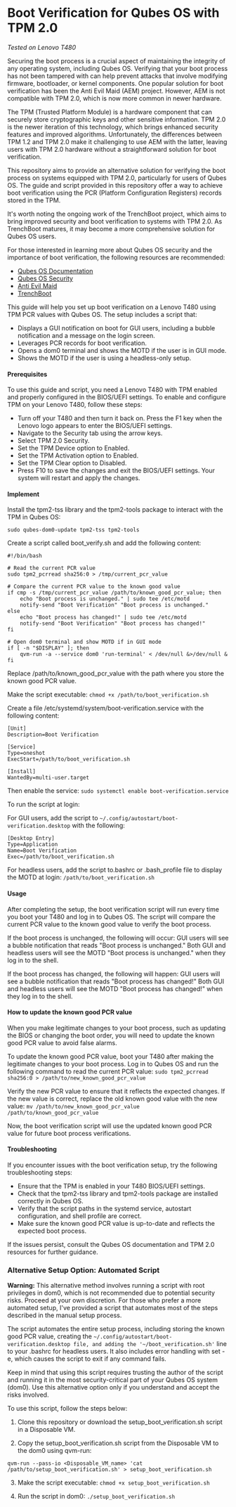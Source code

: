 # Boot Verification for Qubes OS with TPM 2.0
*Tested on Lenovo T480*

Securing the boot process is a crucial aspect of maintaining the integrity of any operating system, including Qubes OS. Verifying that your boot process has not been tampered with can help prevent attacks that involve modifying firmware, bootloader, or kernel components. One popular solution for boot verification has been the Anti Evil Maid (AEM) project. However, AEM is not compatible with TPM 2.0, which is now more common in newer hardware.

The TPM (Trusted Platform Module) is a hardware component that can securely store cryptographic keys and other sensitive information. TPM 2.0 is the newer iteration of this technology, which brings enhanced security features and improved algorithms. Unfortunately, the differences between TPM 1.2 and TPM 2.0 make it challenging to use AEM with the latter, leaving users with TPM 2.0 hardware without a straightforward solution for boot verification.

This repository aims to provide an alternative solution for verifying the boot process on systems equipped with TPM 2.0, particularly for users of Qubes OS. The guide and script provided in this repository offer a way to achieve boot verification using the PCR (Platform Configuration Registers) records stored in the TPM.

It's worth noting the ongoing work of the TrenchBoot project, which aims to bring improved security and boot verification to systems with TPM 2.0. As TrenchBoot matures, it may become a more comprehensive solution for Qubes OS users.

For those interested in learning more about Qubes OS security and the importance of boot verification, the following resources are recommended:

- [Qubes OS Documentation](https://www.qubes-os.org/doc/)
- [Qubes OS Security](https://www.qubes-os.org/security/)
- [Anti Evil Maid](https://www.qubes-os.org/doc/anti-evil-maid/)
- [TrenchBoot](https://www.qubes-os.org/news/2023/01/31/trenchboot-aem-for-qubes-os/)

This guide will help you set up boot verification on a Lenovo T480 using TPM PCR values with Qubes OS. The setup includes a script that:

- Displays a GUI notification on boot for GUI users, including a bubble notification and a message on the login screen.
- Leverages PCR records for boot verification.
- Opens a dom0 terminal and shows the MOTD if the user is in GUI mode.
- Shows the MOTD if the user is using a headless-only setup.

#### Prerequisites

To use this guide and script, you need a Lenovo T480 with TPM enabled and properly configured in the BIOS/UEFI settings. To enable and configure TPM on your Lenovo T480, follow these steps:
   
- Turn off your T480 and then turn it back on. Press the F1 key when the Lenovo logo appears to enter the BIOS/UEFI settings.
- Navigate to the Security tab using the arrow keys.
- Select TPM 2.0 Security.
- Set the TPM Device option to Enabled.
- Set the TPM Activation option to Enabled.
- Set the TPM Clear option to Disabled.
- Press F10 to save the changes and exit the BIOS/UEFI settings. Your system will restart and apply the changes.

#### Implement 

Install the tpm2-tss library and the tpm2-tools package to interact with the TPM in Qubes OS:
```
sudo qubes-dom0-update tpm2-tss tpm2-tools
```
Create a script called boot_verify.sh and add the following content:
```
#!/bin/bash

# Read the current PCR value
sudo tpm2_pcrread sha256:0 > /tmp/current_pcr_value

# Compare the current PCR value to the known good value
if cmp -s /tmp/current_pcr_value /path/to/known_good_pcr_value; then
    echo "Boot process is unchanged." | sudo tee /etc/motd
    notify-send "Boot Verification" "Boot process is unchanged."
else
    echo "Boot process has changed!" | sudo tee /etc/motd
    notify-send "Boot Verification" "Boot process has changed!"
fi

# Open dom0 terminal and show MOTD if in GUI mode
if [ -n "$DISPLAY" ]; then
    qvm-run -a --service dom0 'run-terminal' < /dev/null &>/dev/null &
fi
```
Replace /path/to/known_good_pcr_value with the path where you store the known good PCR value.

Make the script executable: `chmod +x /path/to/boot_verification.sh`

Create a file /etc/systemd/system/boot-verification.service with the following content:
```
[Unit]
Description=Boot Verification

[Service]
Type=oneshot
ExecStart=/path/to/boot_verification.sh

[Install]
WantedBy=multi-user.target
```
Then enable the service: `sudo systemctl enable boot-verification.service`

To run the script at login:

For GUI users, add the script to `~/.config/autostart/boot-verification.desktop` with the following:
```
[Desktop Entry]
Type=Application
Name=Boot Verification
Exec=/path/to/boot_verification.sh
```
For headless users, add the script to.bashrc or .bash_profile file to display the MOTD at login: `/path/to/boot_verification.sh`

#### Usage

After completing the setup, the boot verification script will run every time you boot your T480 and log in to Qubes OS. The script will compare the current PCR value to the known good value to verify the boot process.

If the boot process is unchanged, the following will occur: GUI users will see a bubble notification that reads "Boot process is unchanged." Both GUI and headless users will see the MOTD "Boot process is unchanged." when they log in to the shell.

If the boot process has changed, the following will happen: GUI users will see a bubble notification that reads "Boot process has changed!" Both GUI and headless users will see the MOTD "Boot process has changed!" when they log in to the shell.

#### How to update the known good PCR value

When you make legitimate changes to your boot process, such as updating the BIOS or changing the boot order, you will need to update the known good PCR value to avoid false alarms.

To update the known good PCR value, boot your T480 after making the legitimate changes to your boot process. Log in to Qubes OS and run the following command to read the current PCR value: `sudo tpm2_pcrread sha256:0 > /path/to/new_known_good_pcr_value`

Verify the new PCR value to ensure that it reflects the expected changes. If the new value is correct, replace the old known good value with the new value: `mv /path/to/new_known_good_pcr_value /path/to/known_good_pcr_value`

Now, the boot verification script will use the updated known good PCR value for future boot process verifications.

#### Troubleshooting

If you encounter issues with the boot verification setup, try the following troubleshooting steps:

- Ensure that the TPM is enabled in your T480 BIOS/UEFI settings.
- Check that the tpm2-tss library and tpm2-tools package are installed correctly in Qubes OS.
- Verify that the script paths in the systemd service, autostart configuration, and shell profile are correct.
- Make sure the known good PCR value is up-to-date and reflects the expected boot process.

If the issues persist, consult the Qubes OS documentation and TPM 2.0 resources for further guidance.

### Alternative Setup Option: Automated Script

__Warning:__ This alternative method involves running a script with root privileges in dom0, which is not recommended due to potential security risks. Proceed at your own discretion. For those who prefer a more automated setup, I've provided a script that automates most of the steps described in the manual setup process. 

The script automates the entire setup process, including storing the known good PCR value, creating the `~/.config/autostart/boot-verification.desktop file, and adding the '~/boot_verification.sh'` line to your .bashrc for headless users. It also includes error handling with set -e, which causes the script to exit if any command fails.

Keep in mind that using this script requires trusting the author of the script and running it in the most security-critical part of your Qubes OS system (dom0). Use this alternative option only if you understand and accept the risks involved.

To use this script, follow the steps below:

1. Clone this repository or download the setup_boot_verification.sh script in a Disposable VM.

2. Copy the setup_boot_verification.sh script from the Disposable VM to the dom0 using qvm-run:
```
qvm-run --pass-io <Disposable_VM_name> 'cat /path/to/setup_boot_verification.sh' > setup_boot_verification.sh
```
3. Make the script executable: `chmod +x setup_boot_verification.sh`

4. Run the script in dom0: `./setup_boot_verification.sh`
